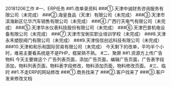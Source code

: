 20181206工作
#一、ERP任务
##1.改单录资料
###①.天津中诚财务咨询服务有限公司（未完成）
###②.海皇食品（天津）有限公司（未完成）
###③.天津市滨海新区亿华汽车销售有限公司（未完成）
###④.广西行天电气有限公司（未完成）
###⑤.天津华水仪表科技股份有限公司（未完成）
###⑥.天津巴普机电设备有限公司（未完成）
###⑦.天津市宝俐实职业培训学校（未完成）
###8.天津永禾塑胶阀门有限公司（未完成）
###9.天津恒信创远科技有限公司（未完成）
###10.天津和和乐和国际贸易有限公司（未完成）
    今天剩下的改单，平均半个小时，难易主要看系统是不是PHP，框架熟不熟。
#二、聚屏
##1.资源方上传广告物料
    今天主要做这个
    广告列表页面，添加广告页面，编辑广告页面，广告表字段添加，物料列表页面，物料表字段修改，物料添加页面，物料修改页面。
#三、临时
##1.不走ERP的网站修改
###①.商务找来了
###②.客户找来了
###③.客户发来修改文档

    
